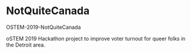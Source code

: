 # NotQuiteCanada
OSTEM-2019-NotQuiteCanada

oSTEM 2019 Hackathon project to improve voter turnout for queer folks in the Detroit area.
